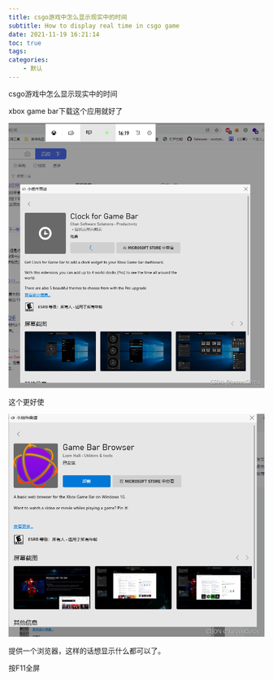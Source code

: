 ```yaml
---
title: csgo游戏中怎么显示现实中的时间
subtitle: How to display real time in csgo game
date: 2021-11-19 16:21:14
toc: true
tags: 
categories: 
    - 默认
---
```


csgo游戏中怎么显示现实中的时间

xbox game bar下载这个应用就好了

![img](https://raw.githubusercontent.com/eric-gitta-moore/eric-gitta-moore.github.io/main/static/images/842fb7cef3a141c8b552f137ebe37161.png)

这个更好使

![img](https://raw.githubusercontent.com/eric-gitta-moore/eric-gitta-moore.github.io/main/static/images/e395dfe3eecc4367b5b0e0d1433b3cac.png)

提供一个浏览器，这样的话想显示什么都可以了。

按F11全屏 